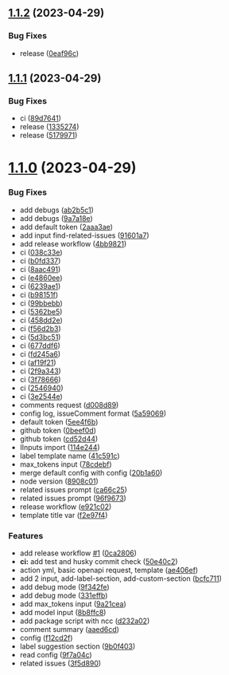 ## [1.1.2](https://github.com/MaurerKrisztian/issue-improver-action/compare/v1.1.1...v1.1.2) (2023-04-29)


### Bug Fixes

* release ([0eaf96c](https://github.com/MaurerKrisztian/issue-improver-action/commit/0eaf96cb20b591944dbd04f2a5b0096cf8aa37f9))



## [1.1.1](https://github.com/MaurerKrisztian/issue-improver-action/compare/v1.1.0...v1.1.1) (2023-04-29)


### Bug Fixes

* ci ([89d7641](https://github.com/MaurerKrisztian/issue-improver-action/commit/89d76418d1f5413d485079f73013337e8ff0ecf5))
* release ([1335274](https://github.com/MaurerKrisztian/issue-improver-action/commit/1335274c2555c048d4d0ee809e5d46f37d64774a))
* release ([5179971](https://github.com/MaurerKrisztian/issue-improver-action/commit/51799718fb367dd7d84550273bbb3921d429980c))



# [1.1.0](https://github.com/MaurerKrisztian/issue-improver-action/compare/ae406eff141ba9033bc1f62675333f0fc43ac8f0...v1.1.0) (2023-04-29)


### Bug Fixes

* add debugs ([ab2b5c1](https://github.com/MaurerKrisztian/issue-improver-action/commit/ab2b5c14cfe645995f2aa078edc565d7e10c9b91))
* add debugs ([9a7a18e](https://github.com/MaurerKrisztian/issue-improver-action/commit/9a7a18ef32e85d0f2673dd057b3971f9184738b1))
* add default token ([2aaa3ae](https://github.com/MaurerKrisztian/issue-improver-action/commit/2aaa3ae33fbd1e86039ca5ce4c1a3dc5da453114))
* add input find-related-issues ([91601a7](https://github.com/MaurerKrisztian/issue-improver-action/commit/91601a7ede940234c17a0c064961207673b8228b))
* add release workflow ([4bb9821](https://github.com/MaurerKrisztian/issue-improver-action/commit/4bb98211ee64705591ef1afd64da294dd6fe34d2))
* ci ([038c33e](https://github.com/MaurerKrisztian/issue-improver-action/commit/038c33e2ee3b07cf219af8fa365933e3e998615b))
* ci ([b0fd337](https://github.com/MaurerKrisztian/issue-improver-action/commit/b0fd337e793a54e5a94cf2316ba5d34aa6ef12f4))
* ci ([8aac491](https://github.com/MaurerKrisztian/issue-improver-action/commit/8aac491666a348963465d8f3cdb4e3957c7bcbcd))
* ci ([e4860ee](https://github.com/MaurerKrisztian/issue-improver-action/commit/e4860ee693f1cfe71e434870faf931e7867452ac))
* ci ([6239ae1](https://github.com/MaurerKrisztian/issue-improver-action/commit/6239ae1cb71e3816eb46c5c0802c610e1f308517))
* ci ([b98151f](https://github.com/MaurerKrisztian/issue-improver-action/commit/b98151f4175dda7eb6afec8082f17efa460a05d8))
* ci ([99bbebb](https://github.com/MaurerKrisztian/issue-improver-action/commit/99bbebb0fe810b642ff6be7b8b723afe805338ae))
* ci ([5362be5](https://github.com/MaurerKrisztian/issue-improver-action/commit/5362be5fd79a63327a8d2abe763ada4147ba003a))
* ci ([458dd2e](https://github.com/MaurerKrisztian/issue-improver-action/commit/458dd2ea333e6756c9b9707f212e16286e842a7c))
* ci ([f56d2b3](https://github.com/MaurerKrisztian/issue-improver-action/commit/f56d2b3073d2537c05c3fbf765664bc87ba4f286))
* ci ([5d3bc51](https://github.com/MaurerKrisztian/issue-improver-action/commit/5d3bc51e3a636fc01512daa44b7c90a785a99356))
* ci ([677ddf6](https://github.com/MaurerKrisztian/issue-improver-action/commit/677ddf66eda836078ffd42a607600b5367de1ed6))
* ci ([fd245a6](https://github.com/MaurerKrisztian/issue-improver-action/commit/fd245a633494fd931d7aaaa69a7bdbb500cf7c94))
* ci ([af19f21](https://github.com/MaurerKrisztian/issue-improver-action/commit/af19f21babc7eb0dc56d82e661a5e6f74e9ff246))
* ci ([2f9a343](https://github.com/MaurerKrisztian/issue-improver-action/commit/2f9a3438f7d6013febddddabb940c36f2de1a361))
* ci ([3f78666](https://github.com/MaurerKrisztian/issue-improver-action/commit/3f7866647b72c8b8ea96ba230540f13cb5a0745a))
* ci ([2546940](https://github.com/MaurerKrisztian/issue-improver-action/commit/2546940d4a7e306e35f670c24ad2087b6059364d))
* ci ([3e2544e](https://github.com/MaurerKrisztian/issue-improver-action/commit/3e2544e7c3944e449dd731b2cfd43010e77510c6))
* comments request ([d008d89](https://github.com/MaurerKrisztian/issue-improver-action/commit/d008d89456a825246ba46d8534e4fc8815d84013))
* config log, issueComment format ([5a59069](https://github.com/MaurerKrisztian/issue-improver-action/commit/5a59069017596816f16f3ea861dbdaa334921c30))
* default token ([5ee4f6b](https://github.com/MaurerKrisztian/issue-improver-action/commit/5ee4f6bb9a21b0ae52ec6c036d1742c0d1191071))
* github token ([0beef0d](https://github.com/MaurerKrisztian/issue-improver-action/commit/0beef0d1d383fa532e751b1588c74d138d95e04a))
* github token ([cd52d44](https://github.com/MaurerKrisztian/issue-improver-action/commit/cd52d44e0aea31960d94d6b40713bbb2d25270ad))
* IInputs import ([114e244](https://github.com/MaurerKrisztian/issue-improver-action/commit/114e24404f9d8b7997163265e07cd1a7e000c0fd))
* label template name ([41c591c](https://github.com/MaurerKrisztian/issue-improver-action/commit/41c591cccd5abf067d35684cf6a5dbcb446ded08))
* max_tokens input ([78cdebf](https://github.com/MaurerKrisztian/issue-improver-action/commit/78cdebf300b7e14484e24bb2382cf028ceba01e6))
* merge default config with config ([20b1a60](https://github.com/MaurerKrisztian/issue-improver-action/commit/20b1a60631115d7debaece02f655aa0a8584813a))
* node version ([8908c01](https://github.com/MaurerKrisztian/issue-improver-action/commit/8908c0153e9fd0898b40618229916f044ef1b4c7))
* related issues prompt ([ca66c25](https://github.com/MaurerKrisztian/issue-improver-action/commit/ca66c25847c820370f98148d4625a4bf1342e7db))
* related issues prompt ([96f9673](https://github.com/MaurerKrisztian/issue-improver-action/commit/96f96735efeb5acae479522849eca76fc0ac940f))
* release workflow ([e921c02](https://github.com/MaurerKrisztian/issue-improver-action/commit/e921c02c2e443f5a2364e6e988f93e23c032bfac))
* template title var ([f2e97f4](https://github.com/MaurerKrisztian/issue-improver-action/commit/f2e97f45aa8bb01d97d66b8051a2c85b907fc29f))


### Features

* add release workflow [#1](https://github.com/MaurerKrisztian/issue-improver-action/issues/1) ([0ca2806](https://github.com/MaurerKrisztian/issue-improver-action/commit/0ca280677085430126de753c3e9b487f65daba68))
* **ci:** add test and husky commit check ([50e40c2](https://github.com/MaurerKrisztian/issue-improver-action/commit/50e40c2dd305e344e5e068ab01f8157fffb3e8dd))
* action yml, basic openapi request, template ([ae406ef](https://github.com/MaurerKrisztian/issue-improver-action/commit/ae406eff141ba9033bc1f62675333f0fc43ac8f0))
* add 2 input, add-label-section, add-custom-section ([bcfc711](https://github.com/MaurerKrisztian/issue-improver-action/commit/bcfc711258dfcd458fa0c0c42e8e5703cf67d8f5))
* add debug mode ([9f342fe](https://github.com/MaurerKrisztian/issue-improver-action/commit/9f342fe20f27b9176f28f3fe6f52267d377fda48))
* add debug mode ([331effb](https://github.com/MaurerKrisztian/issue-improver-action/commit/331effb218e3bfc6735bf58fae0aaea70d2835ce))
* add max_tokens input ([9a21cea](https://github.com/MaurerKrisztian/issue-improver-action/commit/9a21cea0ca2a14b8be73d044c57336c3cdb24237))
* add model input ([8b8ffc8](https://github.com/MaurerKrisztian/issue-improver-action/commit/8b8ffc85827833ee6c3684e3669454f25ec52efc))
* add package script with ncc ([d232a02](https://github.com/MaurerKrisztian/issue-improver-action/commit/d232a0268dd4017a0aba1e7ba510b091082034a2))
* comment summary ([aaed6cd](https://github.com/MaurerKrisztian/issue-improver-action/commit/aaed6cdfcee822c8b67e1175529ef41139ddc5bf))
* config ([f12cd2f](https://github.com/MaurerKrisztian/issue-improver-action/commit/f12cd2f2e686af0eb652fb4ad4480ec02049fa0a))
* label suggestion section ([9b0f403](https://github.com/MaurerKrisztian/issue-improver-action/commit/9b0f403b1959e4ef019e84645c423d82dde7156b))
* read config ([9f7a04c](https://github.com/MaurerKrisztian/issue-improver-action/commit/9f7a04cecfe88aff4e67430abb7bd71bb19f61f0))
* related issues ([3f5d890](https://github.com/MaurerKrisztian/issue-improver-action/commit/3f5d890472875011b97672c92406efaaaa42e05e))



